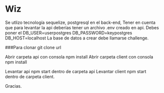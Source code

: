# Wiz
Se utlizo tecnología sequelize, postgresql en el back-end,
Tener en cuenta que para levantar la api deberías tener un archivo .env creado en api. Debes poner el 
DB_USER=userpostgres
DB_PASSWORD=keypostgres
DB_HOST=localhost
La base de datos a crear debe llamarse challenge.

###Para clonar git clone url

Abrir carpeta api con consola npm install
Abrir carpeta client con consola npm install

Levantar api npm start dentro de carpeta api
Levantar client npm start dentro de carpeta client.

Gracias.

